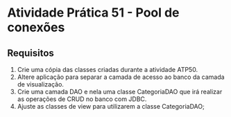 # Atividade Prática 51 - Pool de conexões

## Requisitos
1. Crie uma cópia das classes criadas durante a atividade ATP50.
2. Altere aplicação para separar a camada de acesso ao banco da camada de visualização.
3. Crie uma camada DAO e nela uma classe CategoriaDAO que irá realizar as operações de CRUD no banco com JDBC.
4. Ajuste as classes de view para utilizarem a classe CategoriaDAO;

